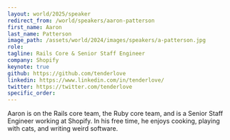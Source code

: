 ```yaml
---
layout: world/2025/speaker
redirect_from: /world/speakers/aaron-patterson
first_name: Aaron
last_name: Patterson
image_path: /assets/world/2024/images/speakers/a-patterson.jpg
role: 
tagline: Rails Core & Senior Staff Engineer
company: Shopify
keynote: true
github: https://github.com/tenderlove
linkedin: https://www.linkedin.com/in/tenderlove/
twitter: https://twitter.com/tenderlove
specific_order:
---
```


Aaron is on the Rails core team, the Ruby core team, and is a Senior Staff Engineer working at Shopify. In his free time, he enjoys cooking, playing with cats, and writing weird software.
